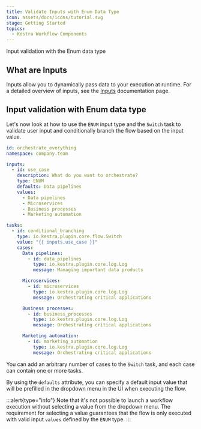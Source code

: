 ```yaml
---
title: Validate Inputs with Enum Data Type
icon: assets/docs/icons/tutorial.svg
stage: Getting Started
topics:
  - Kestra Workflow Components
---
```


Input validation with the Enum data type

## What are Inputs

Inputs allow you to dynamically pass data to your execution at runtime. For a detailed overview of inputs, see the [Inputs](../04.workflow-components/05.inputs.md) documentation page.

## Input validation with Enum data type

Let's now look at how to use the `ENUM` input type and the `Switch` task to validate user input and conditionally branch the flow based on the input value.

```yaml
id: orchestrate_everything
namespace: company.team

inputs:
  - id: use_case
    description: What do you want to orchestrate?
    type: ENUM
    defaults: Data pipelines
    values:
      - Data pipelines
      - Microservices
      - Business processes
      - Marketing automation

tasks:
  - id: conditional_branching
    type: io.kestra.plugin.core.flow.Switch
    value: "{{ inputs.use_case }}"
    cases:
      Data pipelines:
        - id: data_pipelines
          type: io.kestra.plugin.core.log.Log
          message: Managing important data products

      Microservices:
        - id: microservices
          type: io.kestra.plugin.core.log.Log
          message: Orchestrating critical applications

      Business processes:
        - id: business_processes
          type: io.kestra.plugin.core.log.Log
          message: Orchestrating critical applications

      Marketing automation:
        - id: marketing_automation
          type: io.kestra.plugin.core.log.Log
          message: Orchestrating critical applications
```

You can add an arbitrary number of cases to the `Switch` task, and each case can contain one or more tasks.

By using the `defaults` attribute, you can specify a default input value that will be prefilled in the dropdown menu in the UI when executing the flow.

:::alert{type="info"}
Note that it's not possible to launch a workflow execution without selecting a value from the dropdown menu. The requirement for selecting a value guarantees that the flow is only executed with valid input `values` defined by the `ENUM` type.
:::

